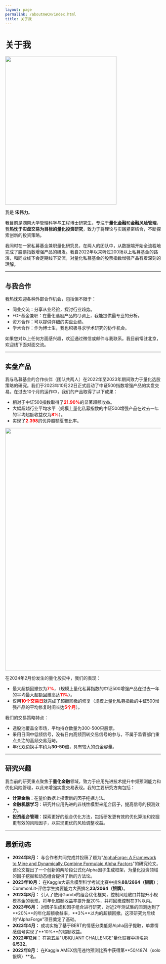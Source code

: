 ```yaml
---
layout: page
permalink: /aboutmeCN/index.html
title: 关于我
---
```


# 关于我

<img src="https://sowelswl.github.io/weilisong.jpg" class="floatpic" width="360" height="480">

我是 **宋伟力**。

我目前是湖南大学管理科学与工程博士研究生，专注于**量化金融**和**金融风险管理**，我**热忱于实盘交易为目标的量化投资研究**，致力于将理论与实践紧密结合，不断探索创新的投资策略。

我同时在一家私募基金兼职量化研究员，在两人的团队中，从数据端开始全流程地完成了股票指数增强产品的研发。我自2022年以来听过200场以上私募基金的路演，和同业线下会定期线下交流，对量化私募基金的股票指数增强产品有着深刻的理解。

---

## 与我合作

我热忱欢迎各种外部合作机会，包括但不限于：

- 同业交流：分享从业经验，探讨行业趋势。
- FOF基金兼职：在量化选股产品的尽调上，我能提供最专业的分析。
- 资方合作：可以提供详细的实盘业绩。
- 学术合作：作为博士生，我也积极寻求学术研究的协作机会。

如果您对以上任何方面感兴趣，欢迎通过微信或邮件与我联系。我目前常驻北京，欢迎线下面对面交流。


---

## 实盘产品

我与私募基金的合作伙伴（团队共两人）在2022年至2023年期间致力于量化选股策略的研究。我们于2023年10月22日正式启动了中证500指数增强产品的实盘交易。在过去10个月的运作中，我们的产品取得了以下成果：

- 相对于中证500指数取得了<span style="color: red;">**21.90%**</span>的显著超额收益。
- 大幅超越行业平均水平（规模上量化私募指数的中证500增强产品在过去一年的平均超额收益仅为<span style="color: red;">**8%**</span>）。
- 实现了<span style="color: red;">**2.398**</span>的优异超额夏普比率。


<img src="https://sowelswl.github.io/images/net_value.jpg" class="centerfullpic" width="1860" height="784">


在2024年2月份发生的量化股灾中，我们的表现：

- 最大超额回撤仅为<span style="color: red;">**7%**</span>，（规模上量化私募指数的中证500增强产品在过去一年的平均最大超额回撤高达<span style="color: red;">**11%**</span>）。
- 仅用<span style="color: red;">**10个交易日**</span>就完成了超额回撤的修复（规模上量化私募指数的中证500增强产品的平均修复时间长达<span style="color: red;">**5个月**</span>）。

我们的交易策略特点：

- 选股池覆盖全市场，平均持仓数量为300-500只股票。
- 采用日间中低频信号，没有日内高频回转交易信号的参与，不属于监管部门重点关注的高频交易范畴。
- 年化双边换手率约为**30-50**倍，具有较大的资金容量。






---

## 研究兴趣

我当前的研究重点聚焦于**量化金融**领域，致力于应用先进技术提升中频预测能力和优化风险管理，以此来增强实盘交易表现。我的主要研究方向包括：

- **计算金融**：在量价数据上探索新的因子挖掘方法。
- **金融机器学习**：研究并应用先进的非线性模型来组合因子，提高信号的预测效力。
- **投资组合管理**：探索更好的组合优化方法，包括研发更有效的优化算法和挖掘更有效的风险因子，以实现更优的风险调整收益。


---

## 最新动态

- **2024年8月：** 与合作者共同完成并投稿了题为"[AlphaForge: A Framework to Mine and Dynamically Combine Formulaic Alpha Factors](https://arxiv.org/abs/2406.18394)"的研究论文。该论文提出了一个创新的两阶段公式化Alpha因子生成框架，为量化投资领域的因子挖掘和动态组合提供了新的方法论。
- **2023年10月：** 在Kaggle大语言模型科学考试比赛中排名**88/2664（银牌）**；CommonLit-评估学生摘要能力大赛排名**23/2064（银牌）**。
- **2023年8月：** 引入了使用Gurobi的组合优化框架，控制风险敞口并提升小规模基金的表现，将年化超额收益率提升至20%，并将回撤控制在3%以内。
- **2023年6月：** 对因子生成和因子组合进行研究，对近2年测试集的回测达到了**20%**的年化超额收益率，**3%**以内的超额回撤。这项研究为后续的"AlphaForge"项目奠定了基础。
- **2023年4月：** 成功实施了基于BERT的情感分类低频Alpha因子提取，单靠情感信号实现了**10%**的超额收益。
- **2022年12月：** 在第五届"UBIQUANT CHALLENGE"量化联赛中排名第**6/532**。
- **2022年8月：** 在Kaggle AMEX信用违约预测比赛中获得第**50/4874（solo银牌）**名。

<!-- <blockquote class="twitter-tweet"><p lang="zh" dir="ltr">实盘交易表现优异，超额收益21.90%%！#量化策略 #金融风险管理</p></blockquote> -->



